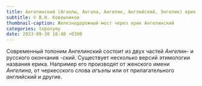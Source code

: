 ```yaml
---
title: Ангелинский (Аганлы, Ангала, Ангелик, Английский, Энгелик) ерик в дельте реки Кубань
subtitle: © В.Н. Ковешников
thumbnail-caption: Железнодорожный мост через ерик Ангелинский
categories: toponymy
date: 2023-09-30 18:40 +0300
---
```

Современный топоним Ангелинский состоит из двух частей _Ангелин-_ и русского окончания _-ский_. Существует несколько версий этимологии названия ерика. Например его производят от женского имени *Ангелина*, от черкесского слова *агъэлы* или от прилагательного *английский* и другие.